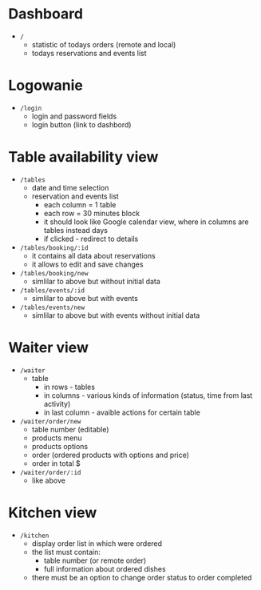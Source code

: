 # Dashboard

- `/`
  - statistic of todays orders (remote and local)
  - todays reservations and events list

# Logowanie

- `/login`
  - login and password fields
  - login button (link to dashbord)

# Table availability view

- `/tables`
  - date and time selection
  - reservation and events list
    - each column = 1 table
    - each row = 30 minutes block
    - it should look like Google calendar view, where in columns are tables instead days
    - if clicked - redirect to details
- `/tables/booking/:id`
  - it contains all data about reservations
  - it allows to edit and save changes
- `/tables/booking/new`
  - simlilar to above but without initial data
- `/tables/events/:id`
  - simlilar to above but with events
- `/tables/events/new`
  - simlilar to above but with events without initial data

# Waiter view

- `/waiter`
  - table
    - in rows - tables
    - in columns - various kinds of information (status, time from last activity)
    - in last column - avaible actions for certain table
- `/waiter/order/new`
  - table number (editable)
  - products menu
  - products options
  - order (ordered products with options and price)
  - order in total \$
- `/waiter/order/:id`
  - like above

# Kitchen view

- `/kitchen`
  - display order list in which were ordered
  - the list must contain:
    - table number (or remote order)
    - full information about ordered dishes
  - there must be an option to change order status to order completed
